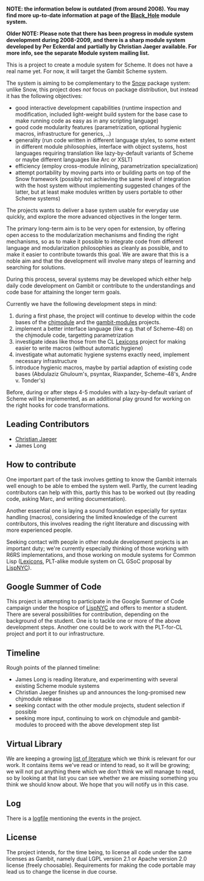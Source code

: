 **NOTE: the information below is outdated (from around 2008). You may
find more up-to-date information at page of the
[Black\_Hole](Black%20Hole.md) module system.**

**Older NOTE: Please note that there has been progress in module system
development during 2008-2009, and there is a sharp module system
developed by Per Eckerdal and partially by Christian Jaeger available.
For more info, see the separate Module system mailing list.**

This is a project to create a module system for Scheme. It does not have
a real name yet. For now, it will target the Gambit Scheme system.

The system is aiming to be complementary to the
[Snow](http://snow.iro.umontreal.ca/) package system: unlike Snow, this
project does *not* focus on package distribution, but instead it has the
following objectives:

  - good interactive development capabilities (runtime inspection and
    modification, included light-weight build system for the base case
    to make running code as easy as in any scripting language)
  - good code modularity features (parametrization, optional hygienic
    macros, infrastructure for generics, ..)
  - generality (run code written in different language styles, to some
    extent in different module philosophies, interface with object
    systems, host languages requiring translation like lazy-by-default
    variants of Scheme or maybe different languages like Arc or XSLT)
  - efficiency (employ cross-module inlining, parametrization
    specialization)
  - attempt portability by moving parts into or building parts on top of
    the Snow framework (possibly not achieving the same level of
    integration with the host system without implementing suggested
    changes of the latter, but at least make modules written by users
    portable to other Scheme systems)

The projects wants to deliver a base system usable for everyday use
quickly, and explore the more advanced objectives in the longer term.

The primary long-term aim is to be very open for extension, by offering
open access to the modularization mechanisms and finding the right
mechanisms, so as to make it possible to integrate code from different
language and modularization philosophies as cleanly as possible, and to
make it easier to contribute towards this goal. We are aware that this
is a noble aim and that the development will involve many steps of
learning and searching for solutions.

During this process, several systems may be developed which either help
daily code development on Gambit or contribute to the understandings and
code base for attaining the longer term goals.

Currently we have the following development steps in mind:

1.  during a first phase, the project will continue to develop within
    the code bases of the
    [chjmodule](http://scheme.mine.nu/gambit/chjmodule) and the
    [gambit-modules](http://scheme.mine.nu/gambit/jlongster/gambit-modules/)
    projects.
2.  implement a better interface language (like e.g. that of Scheme-48)
    on the chjmodule code, targetting parametrization
3.  investigate ideas like those from the CL
    [Lexicons](http://www.flownet.com/ron/lisp/Lexicons.pdf) project for
    making easier to write macros (without automatic hygiene)
4.  investigate what automatic hygiene systems exactly need, implement
    necessary infrastructure
5.  introduce hygienic macros, maybe by partial adaption of existing
    code bases (Abdulaziz Ghuloum's, psyntax, Riaxpander, Scheme-48's,
    Andre v. Tonder's)

Before, during or after steps 4-5 modules with a lazy-by-default variant
of Scheme will be implemented, as an additional play ground for working
on the right hooks for code transformations.

## Leading Contributors

  - [Christian Jaeger](User:Pflanze.md)
  - James Long

## How to contribute

One important part of the task involves getting to know the Gambit
internals well enough to be able to embed the system well. Partly, the
current leading contributors can help with this, partly this has to be
worked out (by reading code, asking Marc, and writing documentation).

Another essential one is laying a sound foundation especially for syntax
handling (macros), considering the limited knowledge of the current
contributors, this involves reading the right literature and discussing
with more experienced people.

Seeking contact with people in other module development projects is an
important duty; we're currently especially thinking of those working
with R6RS implementations, and those working on module systems for
Common Lisp ([Lexicons](http://www.flownet.com/ron/lisp/Lexicons.pdf),
PLT-alike module system on CL GSoC proposal by
[LispNYC](http://lispnyc.org/soc.clp)).

## Google Summer of Code

This project is attempting to participate in the Google Summer of Code
campaign under the hospice of [LispNYC](http://lispnyc.org/soc.clp) and
offers to mentor a student. There are several possibilities for
contribution, depending on the background of the student. One is to
tackle one or more of the above development steps. Another one could be
to work with the PLT-for-CL project and port it to our infrastructure.

## Timeline

Rough points of the planned timeline:

  - James Long is reading literature, and experimenting with several
    existing Scheme module systems
  - Christian Jaeger finishes up and announces the long-promised new
    chjmodule release
  - seeking contact with the other module projects, student selection if
    possible
  - seeking more input, continuing to work on chjmodule and
    gambit-modules to proceed with the above development step list

## Virtual Library

We are keeping a growing [list of
literature](Module%20System/Virtual%20Library.md) which we think is
relevant for our work. It contains items we've read or intend to read,
so it will be growing; we will not put anything there which we don't
think we will manage to read, so by looking at that list you can see
whether we are missing something you think we should know about. We hope
that you will notify us in this case.

## Log

There is a [logfile](Module%20System/Log.md) mentioning the events
in the project.

## License

The project intends, for the time being, to license all code under the
same licenses as Gambit, namely dual LGPL version 2.1 or Apache version
2.0 license (freely choosable). Requirements for making the code
portable may lead us to change the license in due course.
